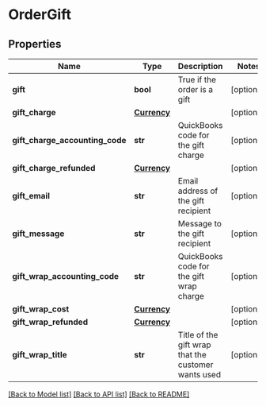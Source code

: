 # OrderGift

## Properties
Name | Type | Description | Notes
------------ | ------------- | ------------- | -------------
**gift** | **bool** | True if the order is a gift | [optional] 
**gift_charge** | [**Currency**](Currency.md) |  | [optional] 
**gift_charge_accounting_code** | **str** | QuickBooks code for the gift charge | [optional] 
**gift_charge_refunded** | [**Currency**](Currency.md) |  | [optional] 
**gift_email** | **str** | Email address of the gift recipient | [optional] 
**gift_message** | **str** | Message to the gift recipient | [optional] 
**gift_wrap_accounting_code** | **str** | QuickBooks code for the gift wrap charge | [optional] 
**gift_wrap_cost** | [**Currency**](Currency.md) |  | [optional] 
**gift_wrap_refunded** | [**Currency**](Currency.md) |  | [optional] 
**gift_wrap_title** | **str** | Title of the gift wrap that the customer wants used | [optional] 

[[Back to Model list]](../README.md#documentation-for-models) [[Back to API list]](../README.md#documentation-for-api-endpoints) [[Back to README]](../README.md)


